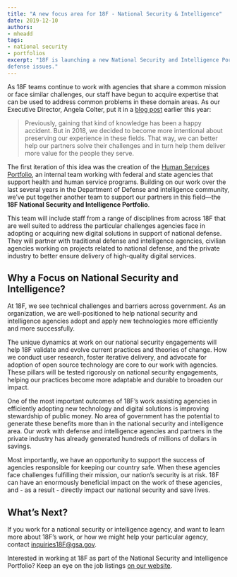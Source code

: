 ```yaml
---
title: "A new focus area for 18F - National Security & Intelligence"
date: 2019-12-10
authors:
- mheadd
tags:
- national security
- portfolios
excerpt: "18F is launching a new National Security and Intelligence Portfolio to deepen our impact working with agencies working on national
defense issues."
---
```


As 18F teams continue to work with agencies that share a common mission or face similar challenges, our staff have begun to acquire expertise that can be used to address common problems in these domain areas. As our Executive Director, Angela Colter, put it in a [blog post](https://18f.gsa.gov/2019/03/19/18F-5-Anniversary-achieve/) earlier this year:

<blockquote>
Previously, gaining that kind of knowledge has been a happy accident. But in 2018, we decided to become more intentional about preserving our experience in these fields. That way, we can better help our partners solve their challenges and in turn help them deliver more value for the people they serve.
</blockquote>

The first iteration of this idea was the creation of the [Human Services Portfolio](https://github.com/18F/human-services/blob/master/README.md#current-projects), an internal team working with federal and state agencies that support health and human service programs. Building on our work over the last several years in the Department of Defense and intelligence community, we’ve put together another team to support our partners in this field—the **18F National Security and Intelligence Portfolio**.

This team will include staff from a range of disciplines from across 18F that are well suited to address the particular challenges agencies face in adopting or acquiring new digital solutions in support of national defense. They will partner with traditional defense and intelligence agencies,  civilian agencies working on projects related to national defense, and the private industry to better ensure delivery of high-quality digital services. 

## Why a Focus on National Security and Intelligence?

At 18F, we see technical challenges and barriers across government. As an organization, we are well-positioned to help national security and intelligence agencies adopt and apply new technologies more efficiently and more successfully.

The unique dynamics at work on our national security engagements will help 18F validate and evolve current practices and theories of change. How we conduct user research, foster iterative delivery, and advocate for adoption of open source technology are core to our work with agencies. These pillars will be tested rigorously on national security engagements, helping our practices become more adaptable and durable to broaden our impact.

One of the most important outcomes of 18F’s work assisting agencies in efficiently adopting new technology and digital solutions is improving stewardship of public money. No area of government has the potential to generate these benefits more than in the national security and intelligence area. Our work with defense and intelligence agencies and partners in the private industry has already generated hundreds of millions of dollars in savings.

Most importantly, we have an opportunity to support the success of agencies responsible for keeping our country safe. When these agencies face challenges fulfilling their mission, our nation’s security is at risk. 18F can have an enormously beneficial impact on the work of these agencies, and - as a result - directly impact our national security and save lives.

## What’s Next?

If you work for a national security or intelligence agency, and want to learn more about 18F’s work, or how we might help your particular agency, contact [inquiries18F@gsa.gov](mailto:inquiries18F@gsa.gov).

Interested in working at 18F as part of the National Security and Intelligence Portfolio? Keep an eye on the job listings [on our website](https://join.tts.gsa.gov/).
